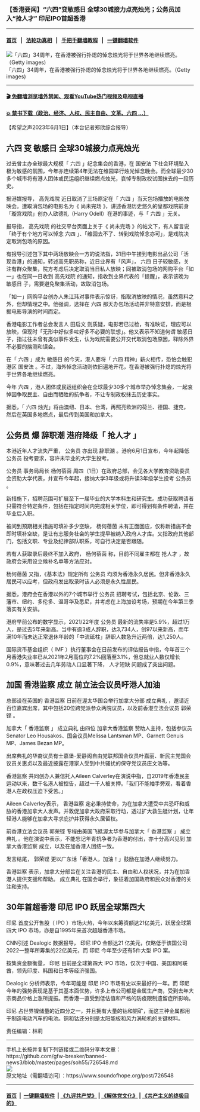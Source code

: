 ### 【香港要闻】“六四”变敏感日 全球30城接力点亮烛光；公务员加入“抢人才” 印尼IPO首超香港
------------------------

#### [首页](https://github.com/gfw-breaker/banned-news3/blob/master/README.md) &nbsp;&nbsp;|&nbsp;&nbsp; [法轮功真相](https://github.com/begood0513/basic/blob/master/README.md)  &nbsp;&nbsp;|&nbsp;&nbsp; [手把手翻墙教程](https://github.com/gfw-breaker/guides/wiki)  &nbsp;&nbsp;|&nbsp;&nbsp; [一键翻墙软件](https://github.com/gfw-breaker/nogfw/blob/master/README.md)  



<div><img alt="「六四」34周年，在香港被强行扑熄的悼念烛光将于世界各地继续燃亮。（Getty images)" src="https://img.soundofhope.org/2023-06/gettyimages-1321832827-1685646958288.jpg"/>
<br/><figcaption class="caption">
 「六四」34周年，在香港被强行扑熄的悼念烛光将于世界各地继续燃亮。（Getty images)
</figcaption></div><hr/>

#### [ 🎬  免翻墙浏览墙外禁闻、观看YouTube热门视频及电视直播](https://github.com/gfw-breaker/HelloWorld)

#### [ 💥  禁书下载（政治、经济、人权、民主自由、文革、六四 ...）](https://github.com/gfw-breaker/books/blob/master/README.md)

<div><div class="Content__Wrapper sc-1bvya0-0 elmmKw article_body" data-checkusr="" itemprop="articleBody">
 <div id="post_place_1">
 </div>
 <p class="meta-top">
  <span class="meta">
   【希望之声2023年6月1日】（本台记者郑欣综合报导）
  </span>
 </p>
 <h2>
  <strong>
   <ok href="/term/2990">
    六四
   </ok>
   变
   <ok href="/term/136358">
    敏感日
   </ok>
   全球30城接力点亮烛光
  </strong>
 </h2>
 <p>
  过去曾主办全球最大规模「
  <ok href="/term/2990">
   六四
  </ok>
  」纪念集会的香港，在
  <ok href="/term/99050">
   国安法
  </ok>
  下社会环境坠入极为敏感的氛围，今年亦连续第4年无法在维园举行烛光悼念晚会。而全球最少30多个城市将有港人团体或民运组织继续燃点烛光，哀悼专制政权试图抹去的一段历史。
 </p>
 <p>
  据港媒报导，
  <ok href="/term/876620">
   高先戏院
  </ok>
  近日取消了三场原定在「
  <ok href="/term/2990">
   六四
  </ok>
  」当天包场播放的电影放映会。遭取消包场的电影名为《
  <ok href="/term/876623">
   尚未完场
  </ok>
  》，讲述香港历史悠久的皇都戏院前身「璇宫戏院」创办人欧德礼（Harry Odell）在港的事迹，与「
  <ok href="/term/2990">
   六四
  </ok>
  」无关。
 </p>
 <p>
  报导指，
  <ok href="/term/876620">
   高先戏院
  </ok>
  的社交平台页面上关于《
  <ok href="/term/876623">
   尚未完场
  </ok>
  》的帖文下，有人留言说「终于有个地方可以悼念
  <ok href="/term/2990">
   六四
  </ok>
  」、「维园去不了、转到戏院悼念亦可」，是戏院决定取消包场的原因。
 </p>
 <p>
  有报导引述包下其中两场放映会一方的说法指，31日中午接到电影出品公司「活现香港」的通知，转述高先职员称，近日业界有「风声」，
  <ok href="/term/2990">
   六四
  </ok>
  日子较敏感，关注有群众聚集，院方考虑后决定取消当日私人放映；同被取消包场的网购平台「如一」也在同一日收到
  <ok href="/term/876620">
   高先戏院
  </ok>
  的通知，指收到业界代表的「提醒」，表示该晚为
  <ok href="/term/136358">
   敏感日
  </ok>
  子，需要避免聚集活动，故取消包场。
 </p>
 <p>
  「如一」网购平台创办人朱江玮对事件表示惊讶，指取消放映的情况，虽然意料之外，但却情理之中。他强调，选择在
  <ok href="/term/2990">
   六四
  </ok>
  那天办包场活动并非特意安排，而是根据电影导演的时间而定。
 </p>
 <p>
  香港电影工作者总会发言人
  <ok href="/term/876626">
   田启文
  </ok>
  则质疑，电影若已过检，有准映证，理应可以放映，但现时「无形中好似多咗好多不必要的联想」。他又表示不知道何谓
  <ok href="/term/136358">
   敏感日
  </ok>
  子，指过往未曾有类似事件发生，认为戏院需要公开交代取消包场原因，释除外界不必要的揣测和误会。
 </p>
 <p>
  在「
  <ok href="/term/2990">
   六四
  </ok>
  」成为
  <ok href="/term/136358">
   敏感日
  </ok>
  的今天，港人要将「
  <ok href="/term/2990">
   六四
  </ok>
  精神」薪火相传，恐怕会触犯港区
  <ok href="/term/99050">
   国安法
  </ok>
  。不过，海外悼念活动则依旧遍地开花，在香港被强行扑熄的烛光将于世界各地继续燃亮。
 </p>
 <p>
  今年
  <ok href="/term/2990">
   六四
  </ok>
  ，港人团体或民运组织会在全球最少30多个城市举办悼念集会，一起哀悼因争取民主、自由而牺牲的抗争者，不让专制政权抹去历史事实。
 </p>
 <p>
  据悉，「
  <ok href="/term/2990">
   六四
  </ok>
  烛光」将由澳纽、日本、台湾，再照亮欧洲的荷兰、德国、捷克，然后在英国多地燃点，最后传到美国和加拿大。
 </p>
 <h2>
  <strong>
   <ok href="/term/10672">
    公务员
   </ok>
   爆
   <ok href="/term/571292">
    辞职潮
   </ok>
   港府降级「
   <ok href="/term/821034">
    抢人才
   </ok>
   」
  </strong>
 </h2>
 <p>
  本港近年人才流失严重，
  <ok href="/term/10672">
   公务员
  </ok>
  亦出现
  <ok href="/term/571292">
   辞职潮
  </ok>
  。港府6月1日宣布，今年起降低
  <ok href="/term/10672">
   公务员
  </ok>
  投考要求，容许未毕业的大学生投考。
 </p>
 <p>
  <ok href="/term/10672">
   公务员
  </ok>
  事务局局长
  <ok href="/term/875588">
   杨何蓓茵
  </ok>
  周四（1日）在政府总部，会见各大学教育资助委员会资助大学代表，并宣布今年起，接纳大学3年级或将升读3年级学生投考
  <ok href="/term/10672">
   公务员
  </ok>
  。
 </p>
 <p>
  新措施下，招聘范围可扩展至下一届毕业的大学本科生和研究生。成功获取聘请者只需符合特定条件，包括在指定时间内完成相关学位，即可得到有条件聘请，并在毕业后入职。
 </p>
 <p>
  被问到预期相关措施可填补多少空缺，
  <ok href="/term/875588">
   杨何蓓茵
  </ok>
  未有正面回应，仅称新措施不会即时填补空缺，是让有志服务社会的学生提早被纳入政府人才库。又指政府其他部门，包括文职、专业及纪律部队职系，可自行决定是否跟随。
 </p>
 <p>
  若有人获取录后最终不加入政府，
  <ok href="/term/875588">
   杨何蓓茵
  </ok>
  称，目前不同雇主都在
  <ok href="/term/821034">
   抢人才
  </ok>
  ，故政府会采用设立候补名单等方法应对。
 </p>
 <p>
  <ok href="/term/875588">
   杨何蓓茵
  </ok>
  又指，《基本法》规定所有
  <ok href="/term/10672">
   公务员
  </ok>
  均须为香港永久居民。但非香港永久居民可以应考，但政府发出取录时该人必须是永久性居民。
 </p>
 <p>
  据悉，港府会在香港以外的7个城市举行
  <ok href="/term/10672">
   公务员
  </ok>
  招聘考试，包括北京、伦敦、三藩市、纽约、多伦多、温哥华及悉尼，并考虑在上海加设考场，预期在今年第三季落实有关安排。
 </p>
 <p>
  港府早前公布的数字显示，2021/22年度
  <ok href="/term/10672">
   公务员
  </ok>
  最新的流失率是5.9%，超过1万人，是过去5年来新高。当中有逾3成人辞职，达3,734人，创97以来新高，而年满10年而未达正常退休年龄的「中流砥柱」辞职人数急升近两倍，达1,250人。
 </p>
 <p>
  国际货币基金组织（
  <ok href="/term/7792">
   IMF
  </ok>
  ）执行董事会在日前发布的评估报告中指，今年首三个月香港失业率已从2021年2月高位的7.2%回落至3.1%，但总就业人数仅增长0.9%，意味著过去几年劳动人口显著下降，
  <ok href="/term/618297">
   人才短缺
  </ok>
  问题成了突出问题。
 </p>
 <h2>
  <strong>
   加国
   <ok href="/term/102445">
    香港监察
   </ok>
   成立 前立法会议员吁港人加油
  </strong>
 </h2>
 <p>
  总部设在英国的
  <ok href="/term/102445">
   香港监察
  </ok>
  日前在渥太华国会举行加拿大分部
  <ok href="/term/876629">
   成立典礼
  </ok>
  ，邀请近百位嘉宾出席，其中包括20位跨党派参众两院议员，以及前香港立法会议员
  <ok href="/term/14649">
   郭荣铿
  </ok>
  。
 </p>
 <p>
  加拿大「
  <ok href="/term/102445">
   香港监察
  </ok>
  」
  <ok href="/term/876629">
   成立典礼
  </ok>
  由四位
  <ok href="/term/876617">
   加拿大香港监察
  </ok>
  赞助人主持，包括参议员Senator Leo Housakos、国会议员Melissa Lantsman MP、Garnett Genuis MP、James Bezan MP。
 </p>
 <p>
  出席典礼的华裔议员有士嘉堡-爱静阁自由党联邦国会议员叶嘉丽、新民主党国会议员关惠贞以及最近披露在港家人受到中共骚扰的保守党议员庄文浩等。
 </p>
 <p>
  <ok href="/term/102445">
   香港监察
  </ok>
  共同创办人兼信托人Aileen Calverley在演说中指，自2019年香港民主运动以来，数千名港人被控告，超过一千人被关押。「我们不能袖手旁观，看着香港人在政权压迫下受苦。」
 </p>
 <p>
  Aileen Calverley表示，
  <ok href="/term/102445">
   香港监察
  </ok>
  定必秉持使命，为在加拿大遭受中共恐吓和威胁的香港加拿大人发声。并敦促加拿大政府采取行动，透过扩大救生艇计划，让年轻港人能够在加拿大寻求庇护并获得永久居留权。
 </p>
 <p>
  前香港立法会议员
  <ok href="/term/14649">
   郭荣铿
  </ok>
  专程由美国飞抵渥太华参与加拿大「
  <ok href="/term/102445">
   香港监察
  </ok>
  」
  <ok href="/term/876629">
   成立典礼
  </ok>
  。他在演说中表示，不能忘记年青抗争者为香港的付出，亦十分高兴见到
  <ok href="/term/876617">
   加拿大香港监察
  </ok>
  成立，以及在加香港人团结一致。
 </p>
 <p>
  发言结尾，
  <ok href="/term/14649">
   郭荣铿
  </ok>
  更以广东话「香港人，加油！」鼓励在加港人继续努力。
 </p>
 <p>
  <ok href="/term/102445">
   香港监察
  </ok>
  表示，加拿大分部旨在关注香港的民主、自由和人权状况，并为在加香港人提供支援和帮助。
  <ok href="/term/876629">
   成立典礼
  </ok>
  在国会举行，象征着加国政府和民众对香港的关注和支持。
 </p>
 <h2>
  <strong>
   30年首超香港
   <ok href="/term/13667">
    印尼
   </ok>
   <ok href="/term/15658">
    IPO
   </ok>
   跃居全球第四大
  </strong>
 </h2>
 <p>
  <ok href="/term/13667">
   印尼
  </ok>
  首度公开售股（
  <ok href="/term/15658">
   IPO
  </ok>
  ）市场火热，今年以来筹资额达21亿美元，跃居全球第四大
  <ok href="/term/15658">
   IPO
  </ok>
  市场，亦是自1995年来首次超越香港市场。
 </p>
 <p>
  CNN引述
  <ok href="/term/736703">
   Dealogic
  </ok>
  数据报导，
  <ok href="/term/13667">
   印尼
  </ok>
  <ok href="/term/15658">
   IPO
  </ok>
  金额达21 亿美元，仅略低于该国公司2022一整年所筹集的22亿美元，而
  <ok href="/term/13667">
   印尼
  </ok>
  今年至少还有5件大型
  <ok href="/term/15658">
   IPO
  </ok>
  案。
 </p>
 <p>
  按集资金额衡量，
  <ok href="/term/13667">
   印尼
  </ok>
  目前是全球第四大
  <ok href="/term/15658">
   IPO
  </ok>
  市场，仅次于中国、美国和阿联酋，领先印度、韩国和日本等经济强国。
 </p>
 <p>
  <ok href="/term/736703">
   Dealogic
  </ok>
  分析师表示，今年可能是
  <ok href="/term/13667">
   印尼
  </ok>
  <ok href="/term/15658">
   IPO
  </ok>
  市场有史以来最好的一年。而
  <ok href="/term/13667">
   印尼
  </ok>
  今年的强势表现是基于其基本面优势，许多上市公司都是金属生产商，受到去年大宗商品价格上涨所提振。而香港一直受到低估值和严格的防疫限制遗留症所影响。
 </p>
 <p>
  <ok href="/term/13667">
   印尼
  </ok>
  占世界镍储量的近四分之一，并且拥有大量的钴和铜矿，而这三种金属都用于制造电动汽车的电池。铜和钴还分别是太阳能板和风力涡轮机的关键材料。
 </p>
 <p class="meta-btm">
  责任编辑：林莉
 </p>
</div>
</div>
<hr/>
手机上长按并复制下列链接或二维码分享本文章：<br/>
https://github.com/gfw-breaker/banned-news3/blob/master/pages/soh55/726548.md <br/>
<a href='https://github.com/gfw-breaker/banned-news3/blob/master/pages/soh55/726548.md'><img src='https://github.com/gfw-breaker/banned-news3/blob/master/pages/soh55/726548.md.png'/></a> <br/>
原文地址（需翻墙访问）：https://www.soundofhope.org/post/726548


------------------------
#### [首页](https://github.com/gfw-breaker/banned-news3/blob/master/README.md) &nbsp;|&nbsp; [一键翻墙软件](https://github.com/gfw-breaker/nogfw/blob/master/README.md) &nbsp;| [《九评共产党》](https://github.com/gfw-breaker/9ping.md/blob/master/README.md#九评之一评共产党是什么) | [《解体党文化》](https://github.com/gfw-breaker/jtdwh.md/blob/master/README.md) | [《共产主义的终极目的》](https://github.com/gfw-breaker/gczydzjmd.md/blob/master/README.md)


<img src='http://gfw-breaker.win/banned-news3/pages/soh55/726548.md' width='0px' height='0px'/>